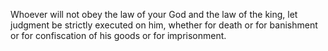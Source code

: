 Whoever will not obey the law of your God and the law of the king, let judgment be strictly executed on him, whether for death or for banishment or for confiscation of his goods or for imprisonment.
